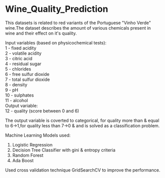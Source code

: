 # Wine_Quality_Prediction

This datasets is related to red variants of the Portuguese "Vinho Verde" wine.The dataset describes the amount of various chemicals present in wine and their effect on it's quality. 

  Input variables (based on physicochemical tests):\
1 - fixed acidity\
2 - volatile acidity\
3 - citric acid\
4 - residual sugar\
5 - chlorides\
6 - free sulfur dioxide\
7 - total sulfur dioxide\
8 - density\
9 - pH\
10 - sulphates\
11 - alcohol\
Output variable:\
12 - quality (score between 0 and 6)

The output variable is coverted to categorical, for quality more than & equal to 6->1,for quality less than 7->0 & and is solved as a classification problem.

Machine Learning Models used:

1. Logistic Regression
2. Decision Tree Classifier with gini & entropy criteria
3. Random Forest
4. Ada Boost

Used cross validation technique GridSearchCV to improve the performance.
